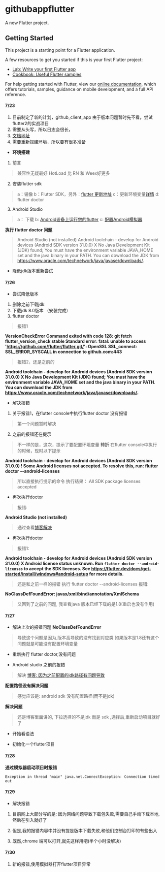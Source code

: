 # githubappflutter

A new Flutter project.

## Getting Started

This project is a starting point for a Flutter application.

A few resources to get you started if this is your first Flutter project:

- [Lab: Write your first Flutter app](https://flutter.dev/docs/get-started/codelab)
- [Cookbook: Useful Flutter samples](https://flutter.dev/docs/cookbook)

For help getting started with Flutter, view our
[online documentation](https://flutter.dev/docs), which offers tutorials,
samples, guidance on mobile development, and a full API reference.


#### 7/23
1. 目前制定了新的计划，github_client_app 由于版本问题暂时先不看，尝试flutter2的实战项目
2. 需要从头写，所以日志会很长，
3. [文档地址](https://mp.weixin.qq.com/mp/homepage?__biz=Mzg3NTA3MDIxOA==&hid=2&sn=679ad0212470f5155c4412e678411374&scene=18#wechat_redirect)
4. 需要重新搭建环境，所以要有很多准备

- **环境搭建**
1. 前言
> 兼容性无疑最好
> HotLoad 比 RN 和 Weex好更多
2. 安装flutter sdk
> a：镜像
> b：Flutter SDK，另外：[flutter 更新地址](https://flutterchina.club/upgrading/)
> c：更新环境变量[详情](https://flutterchina.club/setup-windows/)
> d: flutter doctor 
3. Android Studio
> a： 下载
> b:  [Android设备上运行您的flutter](https://flutterchina.club/setup-windows/)
> c:  [配置Android模拟器](https://flutterchina.club/setup-windows/)

**执行 flutter doctor 问题**
> Android Studio (not installed)
> Android toolchain - develop for Android devices (Android SDK version 31.0.0)
    X No Java Development Kit (JDK) found; You must have the environment variable JAVA_HOME set and the java binary in
      your PATH. You can download the JDK from https://www.oracle.com/technetwork/java/javase/downloads/.

- 降低jdk版本重新尝试

#### 7/26
- 尝试降低版本
1. 删除之前下载jdk
2. 下载jdk 8.0版本 （安装完成）
3. flutter doctor 
> 报错1

**VersionCheckError Command exited with code 128: git fetch __flutter_version_check__ stable
Standard error: fatal: unable to access 'https://github.com/flutter/flutter.git/': OpenSSL SSL_connect: SSL_ERROR_SYSCALL in
connection to github.com:443**

> 报错2，还是之前的

**Android toolchain - develop for Android devices (Android SDK version 31.0.0)
    X No Java Development Kit (JDK) found; You must have the environment variable JAVA_HOME set and the java binary in your
      PATH. You can download the JDK from https://www.oracle.com/technetwork/java/javase/downloads/.**

- 解决报错
1. 关于报错1，在flutter console中执行flutter doctor 没有报错
> 第一个问题暂时解决
2. 之前的报错还在提示
> 不一样的是，这次，提示了要配置环境变量
> **转折** 在flutter console中执行的时候，现时以下提示

**Android toolchain - develop for Android devices (Android SDK version 31.0.0)
    ! Some Android licenses not accepted.  To resolve this, run: flutter doctor --android-licenses**
> 所以直接执行提示的命令
> 执行结果： All SDK package licenses accepted

- 再次执行doctor
> 报错:

**Android Studio (not installed)**

> 通过查看[博客解决](https://blog.csdn.net/Tymt_tt/article/details/117710044)


- 再次执行doctor
> 报错1:

**Android toolchain - develop for Android devices (Android SDK version 31.0.0)
    X Android license status unknown.
      Run `flutter doctor --android-licenses` to accept the SDK licenses.
      See https://flutter.dev/docs/get-started/install/windows#android-setup for more details.**

> 还是和之前一样的报错
> 执行 flutter doctor --android-licenses
> 报错:

**NoClassDefFoundError: javax/xml/bind/annotation/XmlSchema**
> 又回到了之前的问题,
> 我查看java 版本已经下载的是1.8(重启也没有作用)

#### 7/27
- 解决上次的报错问题
**NoClassDefFoundError**
> 导致这个问题是因为,版本高导致的没有找到对应类
> 如果版本是1.8还有这个问题就是可能没有配置环境变量

- 重新执行 flutter doctor,没有问题

- Android studio 之前的报错
> 解决
> [博客: 因为之前配置的jdk路径有问题导致](https://blog.csdn.net/hubojing/article/details/106688617)

**配置路径没有解决问题**

> 感觉应该是: android sdk 没有配置路径(而不是jdk)

**解决问题**
> 还是博客里面讲的, 下拉选择的不是jdk  而是  sdk ,选择后,重新启动项目就好了

- 开始看语法

- 初始化一个flutter项目

#### 7/28

**通过模拟器启动项目时报错**

```Exception in thread "main" java.net.ConnectException: Connection timed out```

#### 7/29

- 解决报错

1. 目前网上大部分写的是: 因为网络问题导致下载包失败,需要自己手动下载本地,然后在引入就好了

2. 但是,我的报错内容中并没有提是版本下载失败,和他们控制台打印的有些出入

3. 既然,chrome 端可以打开,就先这样用吧(半个小时没解决)

#### 7/30

1. 新的报错,使用模拟器打开flutter项目异常